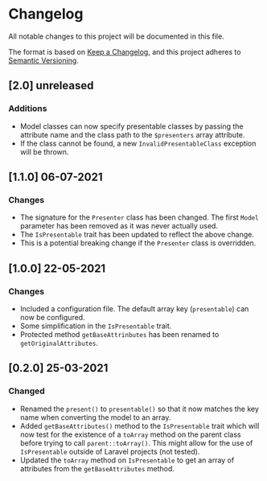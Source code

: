 # Changelog
All notable changes to this project will be documented in this file.

The format is based on [Keep a Changelog](https://keepachangelog.com/en/1.0.0/),
and this project adheres to [Semantic Versioning](https://semver.org/spec/v2.0.0.html).

## [2.0] unreleased
### Additions
- Model classes can now specify presentable classes by passing the attribute name and the class path to the `$presenters` array attribute.
- If the class cannot be found, a new `InvalidPresentableClass` exception will be thrown.

## [1.1.0] 06-07-2021
### Changes
- The signature for the `Presenter` class has been changed. The first `Model` parameter has been removed as it was never actually used.
- The `IsPresentable` trait has been updated to reflect the above change.
- This is a potential breaking change if the `Presenter` class is overridden.

## [1.0.0] 22-05-2021
### Changes
- Included a configuration file. The default array key (`presentable`) can now be configured.
- Some simplification in the `IsPresentable` trait.
- Protected method `getBaseAttrinbutes` has been renamed to `getOriginalAttributes`.

## [0.2.0] 25-03-2021
### Changed
- Renamed the `present()` to `presentable()` so that it now matches the key name when converting the model to an array.
- Added `getBaseAttributes()` method to the `IsPresentable` trait which will now test for the existence of a `toArray` method on the parent class before trying to call `parent::toArray()`. This might allow for the use of `IsPresentable` outside of Laravel projects (not tested).
- Updated the `toArray` method on `IsPresentable` to get an array of attributes from the  `getBaseAttributes` method.
